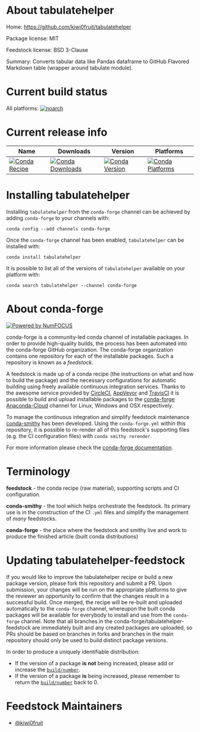 <!--
# -*- mode: jinja -*-
-->

About tabulatehelper
====================

Home: https://github.com/kiwi0fruit/tabulatehelper

Package license: MIT

Feedstock license: BSD 3-Clause

Summary: Converts tabular data like Pandas dataframe to GitHub Flavored Markdown table (wrapper around tabulate module).



Current build status
====================

All platforms:
[![noarch](https://img.shields.io/circleci/project/github/conda-forge/tabulatehelper-feedstock/master.svg?label=noarch)](https://circleci.com/gh/conda-forge/tabulatehelper-feedstock)

Current release info
====================

| Name | Downloads | Version | Platforms |
| --- | --- | --- | --- |
| [![Conda Recipe](https://img.shields.io/badge/recipe-tabulatehelper-green.svg)](https://anaconda.org/conda-forge/tabulatehelper) | [![Conda Downloads](https://img.shields.io/conda/dn/conda-forge/tabulatehelper.svg)](https://anaconda.org/conda-forge/tabulatehelper) | [![Conda Version](https://img.shields.io/conda/vn/conda-forge/tabulatehelper.svg)](https://anaconda.org/conda-forge/tabulatehelper) | [![Conda Platforms](https://img.shields.io/conda/pn/conda-forge/tabulatehelper.svg)](https://anaconda.org/conda-forge/tabulatehelper) |

Installing tabulatehelper
=========================

Installing `tabulatehelper` from the `conda-forge` channel can be achieved by adding `conda-forge` to your channels with:

```
conda config --add channels conda-forge
```

Once the `conda-forge` channel has been enabled, `tabulatehelper` can be installed with:

```
conda install tabulatehelper
```

It is possible to list all of the versions of `tabulatehelper` available on your platform with:

```
conda search tabulatehelper --channel conda-forge
```


About conda-forge
=================

[![Powered by NumFOCUS](https://img.shields.io/badge/powered%20by-NumFOCUS-orange.svg?style=flat&colorA=E1523D&colorB=007D8A)](http://numfocus.org)

conda-forge is a community-led conda channel of installable packages.
In order to provide high-quality builds, the process has been automated into the
conda-forge GitHub organization. The conda-forge organization contains one repository
for each of the installable packages. Such a repository is known as a *feedstock*.

A feedstock is made up of a conda recipe (the instructions on what and how to build
the package) and the necessary configurations for automatic building using freely
available continuous integration services. Thanks to the awesome service provided by
[CircleCI](https://circleci.com/), [AppVeyor](https://www.appveyor.com/)
and [TravisCI](https://travis-ci.org/) it is possible to build and upload installable
packages to the [conda-forge](https://anaconda.org/conda-forge)
[Anaconda-Cloud](https://anaconda.org/) channel for Linux, Windows and OSX respectively.

To manage the continuous integration and simplify feedstock maintenance
[conda-smithy](https://github.com/conda-forge/conda-smithy) has been developed.
Using the ``conda-forge.yml`` within this repository, it is possible to re-render all of
this feedstock's supporting files (e.g. the CI configuration files) with ``conda smithy rerender``.

For more information please check the [conda-forge documentation](https://conda-forge.org/docs/).

Terminology
===========

**feedstock** - the conda recipe (raw material), supporting scripts and CI configuration.

**conda-smithy** - the tool which helps orchestrate the feedstock.
                   Its primary use is in the construction of the CI ``.yml`` files
                   and simplify the management of *many* feedstocks.

**conda-forge** - the place where the feedstock and smithy live and work to
                  produce the finished article (built conda distributions)


Updating tabulatehelper-feedstock
=================================

If you would like to improve the tabulatehelper recipe or build a new
package version, please fork this repository and submit a PR. Upon submission,
your changes will be run on the appropriate platforms to give the reviewer an
opportunity to confirm that the changes result in a successful build. Once
merged, the recipe will be re-built and uploaded automatically to the
`conda-forge` channel, whereupon the built conda packages will be available for
everybody to install and use from the `conda-forge` channel.
Note that all branches in the conda-forge/tabulatehelper-feedstock are
immediately built and any created packages are uploaded, so PRs should be based
on branches in forks and branches in the main repository should only be used to
build distinct package versions.

In order to produce a uniquely identifiable distribution:
 * If the version of a package **is not** being increased, please add or increase
   the [``build/number``](https://conda.io/docs/user-guide/tasks/build-packages/define-metadata.html#build-number-and-string).
 * If the version of a package **is** being increased, please remember to return
   the [``build/number``](https://conda.io/docs/user-guide/tasks/build-packages/define-metadata.html#build-number-and-string)
   back to 0.

Feedstock Maintainers
=====================

* [@kiwi0fruit](https://github.com/kiwi0fruit/)

